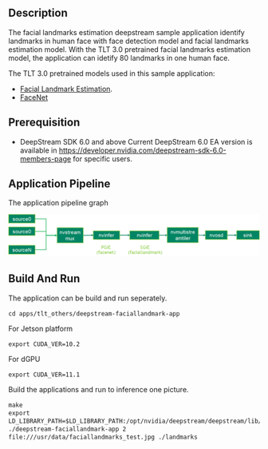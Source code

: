 ## Description
The facial landmarks estimation deepstream sample application identify landmarks in human face with face detection model and facial landmarks estimation model.
With the TLT 3.0 pretrained facial landmarks estimation model, the application can idetify 80 landmarks in one human face.

The TLT 3.0 pretrained models used in this sample application:
* [Facial Landmark Estimation](https://ngc.nvidia.com/catalog/models/nvidia:tlt_fpenet).
* [FaceNet](https://ngc.nvidia.com/catalog/models/nvidia:tlt_facenet)

## Prerequisition

* DeepStream SDK 6.0 and above
  Current DeepStream 6.0 EA version is available in https://developer.nvidia.com/deepstream-sdk-6.0-members-page for specific users.

## Application Pipeline
The application pipeline graph

![faciallandmarks application pipeline](faciallandmarks_pipeline.png)

## Build And Run
The application can be build and run seperately.

```
cd apps/tlt_others/deepstream-faciallandmark-app
```

For Jetson platform
```
export CUDA_VER=10.2
```

For dGPU
```
export CUDA_VER=11.1
```

Build the applications and run to inference one picture.
```
make
export LD_LIBRARY_PATH=$LD_LIBRARY_PATH:/opt/nvidia/deepstream/deepstream/lib/cvcore_libs
./deepstream-faciallandmark-app 2 file:///usr/data/faciallandmarks_test.jpg ./landmarks
```

##
